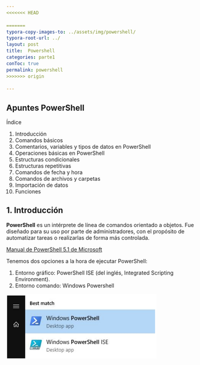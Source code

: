```yaml
---
<<<<<<< HEAD

=======
typora-copy-images-to: ../assets/img/powershell/
typora-root-url: ../
layout: post
title:  Powershell
categories: parte1
conToc: true
permalink: powershell
>>>>>>> origin

---
```



## Apuntes PowerShell 



Índice 

1. Introducción 
2. Comandos básicos 
3. Comentarios, variables y tipos de datos en PowerShell 
4. Operaciones básicas en PowerShell 
5. Estructuras condicionales 
6. Estructuras repetitivas 
7. Comandos de fecha y hora 
8. Comandos de archivos y carpetas 
9. Importación de datos 
10. Funciones





## 1. Introducción

**PowerShell** es un intérprete de línea de comandos orientado a objetos. Fue diseñado para su uso por parte de administradores, con el propósito de automatizar tareas o realizarlas de forma más controlada.

[Manual de PowerShell 5.1 de Microsoft](https://docs.microsoft.com/es-es/powershell/scripting/overview?view=powershell-5.1)

Tenemos dos opciones a la hora de ejecutar PowerShell:
1) Entorno gráfico: PowerShell ISE (del inglés, Integrated Scripting Environment).
2) Entorno comando: Windows Powershell

![image-20230714211446318](../assets/img/powershell/image-20230714211446318.png)
